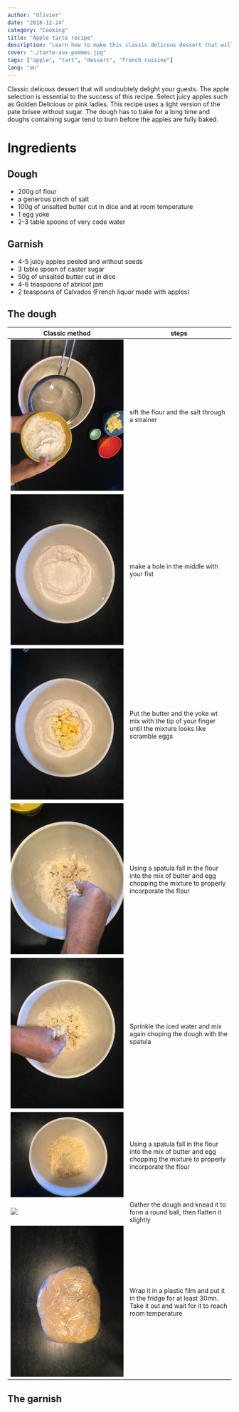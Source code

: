 ```yaml
---
author: "Olivier"
date: "2018-12-24"
category: "Cooking"
title: "Apple tarte recipe"
description: "Learn how to make this classic delicous dessert that will undoubtely delight your guests"
cover: "./tarte-aux-pommes.jpg"
tags: ["apple", "tart", "dessert", "french cuisine"]
lang: "en"
---
```


Classic delicous dessert that will undoubtely delight your guests. The apple selection is essential to the success of this recipe. Select juicy apples such as Golden Delicious or pink ladies. This recipe uses a light version of the pate brisee without sugar. The dough has to bake for a long time and doughs containing sugar tend to burn before the apples are fully baked. 

# Ingredients

## Dough
- 200g of flour
- a generous pinch of salt
- 100g of unsalted butter cut in dice and at room temperature
- 1 egg yoke
- 2-3 table spoons of very code water

## Garnish
- 4-5 juicy apples peeled and without seeds
- 3 table spoon of caster sugar
- 50g of unsalted butter cut in dice
- 4-6 teaspoons of abricot jam
- 2 teaspoons of Calvados (French liquor made with apples)

## The dough

Classic method            | steps
--------------------------|-----
![](flour-drainer.jpg) | sift the flour and the salt through a strainer 
![](dough-making-1.jpg) | make a hole in the middle with your fist
![](dough-making-1b.jpg) | Put the butter and the yoke wt mix with the tip of your finger until the mixture looks like scramble eggs
![](dough-making-3.jpg) | Using a spatula fall in the flour into the mix of butter and egg chopping the mixture to properly incorporate the flour
![](dough-making-4.jpg) | Sprinkle the iced water and mix again choping the dough with the spatula
![](dough-making-5.jpg) | Using a spatula fall in the flour into the mix of butter and egg chopping the mixture to properly incorporate the flour
![](dough-making6.jpg) | Gather the dough and knead it to form a round ball, then flatten it slightly
![](dough-wrap.jpg) | Wrap it in a plastic film and put it in the fridge for at least 30mn. Take it out and wait for it to reach room temperature

## The garnish
